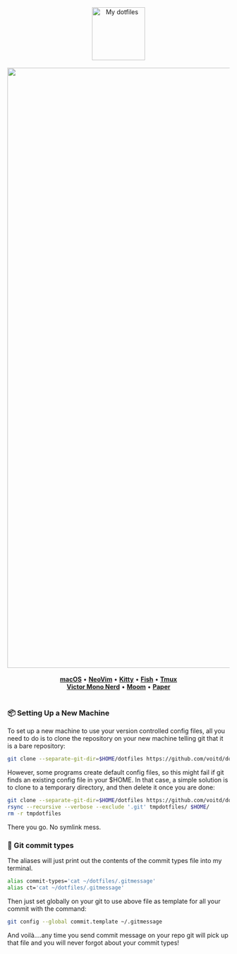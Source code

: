 <p align="center">
  <br><br>
  <img src="https://user-images.githubusercontent.com/60138143/91989761-8fd15180-ed39-11ea-8a83-645f92507c2d.png" width="120" title="My dotfiles">
  <br>
  <br>
  <img width="1360" alt="nvim" src="https://user-images.githubusercontent.com/60138143/109944288-c08d4600-7cde-11eb-9d9f-ddaca0d3054a.png">
  <br><br>
  <a href="https://www.apple.com/ru/macos/big-sur/" title="OS"><b>macOS</b></a> &bull; <a href="https://github.com/voitd/dotfiles/tree/master/.config/nvim" title="Editor"><b>NeoVim</b></a> &bull; <a     href="https://github.com/voitd/dotfiles/tree/master/.config/kitty" title="Terminal"><b>Kitty</b></a> &bull; <a href="https://github.com/voitd/dotfiles/tree/master/.config/fish" title="Shell"><b>Fish</b></a> &bull; <a href="https://github.com/tmux">   <b>Tmux</b></a></br> 
  <a href="https://rubjo.github.io/victor-mono" title="Font"><b>Victor Mono Nerd</b></a> &bull; <a href="https://manytricks.com/moom/" title="Window manager"><b>Moom</b></a> &bull; <a href="https://github.com/equt/paper.vim" title="nvim colorscheme"><b>Paper</b></a>
 <br><br>
</p>

<!-- ### 🖥 Screenshots -->


<!-- ### ⚙️ Configuration
<img width="1360" alt="nvim" src="https://user-images.githubusercontent.com/60138143/109388635-00d07b00-7911-11eb-997f-1b6236b7cd05.png">
- OS : macOS (11.0) Big Sur
- Editor: [NeoVim](https://neovim.io)
- Terminal: [Kitty](https://sw.kovidgoyal.net/kitty/)
- Shell: [Fish](https://fishshell.com)
- Multiplexer : [tmux](https://github.com/tmux/tmux) - Fonts: [JetBrainsMono Nerd](https://github.com/JetBrains/JetBrainsMono)
- Fonts: [Victor Mono Nerd](https://rubjo.github.io/victor-mono)
- Windows manager: [Moom](https://manytricks.com/moom/).
- Vim main theme: [Rigel](https://rigel.netlify.app) -->

### 📦 Setting Up a New Machine

To set up a new machine to use your version controlled config files, all you need to do is to clone the repository on your new machine telling git that it is a bare repository:

```bash
git clone --separate-git-dir=$HOME/dotfiles https://github.com/voitd/dotfiles.git
```

However, some programs create default config files, so this might fail if git finds an existing config file in your \$HOME. In that case, a simple solution is to clone to a temporary directory,
and then delete it once you are done:

```bash
git clone --separate-git-dir=$HOME/dotfiles https://github.com/voitd/dotfiles.git tmpdotfiles
rsync --recursive --verbose --exclude '.git' tmpdotfiles/ $HOME/
rm -r tmpdotfiles
```

There you go. No symlink mess.

### 📩 Git commit types

The aliases will just print out the contents of the commit types file into my terminal.

```bash
alias commit-types='cat ~/dotfiles/.gitmessage'
alias ct='cat ~/dotfiles/.gitmessage'
```

Then just set globally on your git to use above file as template for all your commit with the command:

```bash
git config --global commit.template ~/.gitmessage
```

And voilà....any time you send commit message on your repo git will pick up that file and you will never forgot about your commit types!
